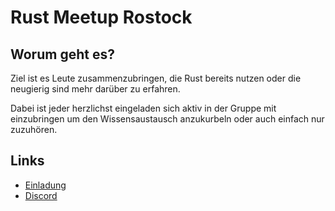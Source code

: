 # Rust Meetup Rostock

## Worum geht es?

Ziel ist es Leute zusammenzubringen, die Rust bereits nutzen oder die neugierig sind mehr darüber zu erfahren.

Dabei ist jeder herzlichst eingeladen sich aktiv in der Gruppe mit einzubringen um den Wissensaustausch anzukurbeln oder auch einfach nur zuzuhören.

## Links

- [Einladung](https://slides.com/diemoheuer/rust-user-group-invitation-1/fullscreen)
- [Discord](discord.gg/fqTvjyhvRz)
